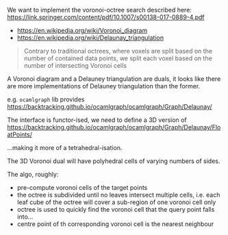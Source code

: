 We want to implement the voronoi-octree search described here:  
https://link.springer.com/content/pdf/10.1007/s00138-017-0889-4.pdf

- https://en.wikipedia.org/wiki/Voronoi_diagram
- https://en.wikipedia.org/wiki/Delaunay_triangulation

> Contrary to traditional octrees, where voxels are split
> based on the number of contained data points, we split each
> voxel based on the number of intersecting Voronoi cells

A Voronoi diagram and a Delauney triangulation are duals, it looks like there are more implementations of Delauney triangulation than the former.

e.g. `ocamlgraph` lib provides https://backtracking.github.io/ocamlgraph/ocamlgraph/Graph/Delaunay/

The interface is functor-ised, we need to define a 3D version of https://backtracking.github.io/ocamlgraph/ocamlgraph/Graph/Delaunay/FloatPoints/

...making it more of a tetrahedral-isation.

The 3D Voronoi dual will have polyhedral cells of varying numbers of sides.

The algo, roughly:

- pre-compute voronoi cells of the target points
- the octree is subdivided until no leaves intersect multiple cells, i.e. each leaf cube of the octree will cover a sub-region of one voronoi cell only
- octree is used to quickly find the voronoi cell that the query point falls into... 
- centre point of th corresponding voronoi cell is the nearest neighbour
